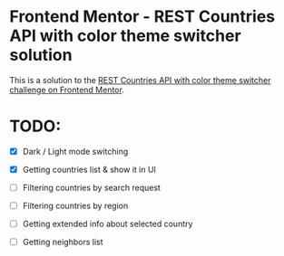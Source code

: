 # Frontend Mentor - REST Countries API with color theme switcher solution

This is a solution to the [REST Countries API with color theme switcher challenge on Frontend Mentor](https://www.frontendmentor.io/challenges/rest-countries-api-with-color-theme-switcher-5cacc469fec04111f7b848ca).

# TODO:
- [x] Dark / Light mode switching
- [x] Getting countries list & show it in UI
- [ ] Filtering countries by search request
- [ ] Filtering countries by region
- [ ] Getting extended info about selected country
- [ ] Getting neighbors list

